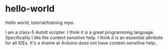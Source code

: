 # hello-world
Hello world, tutorial/training repo.

I am a class-5 AutoIt scripter. I think it is a great programming language. Specificalliy I like the context sensitive help. I think it is an essential attribute for all IDEs. It's a shame at Arduino does not have context-sensitive help..
